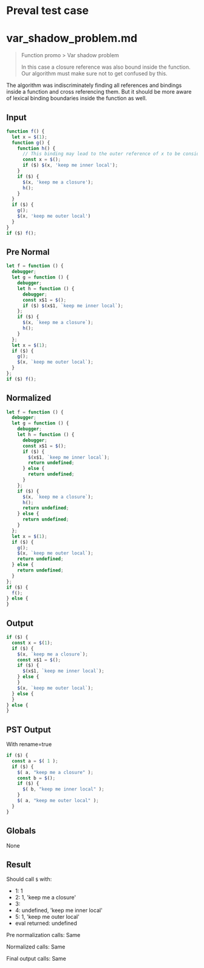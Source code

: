 # Preval test case

# var_shadow_problem.md

> Function promo > Var shadow problem
>
> In this case a closure reference was also bound inside the function. Our algorithm must make sure not to get confused by this.

The algorithm was indiscriminately finding all references and bindings inside a function and cross referencing them. But it should be more aware of lexical binding boundaries inside the function as well.

## Input

`````js filename=intro
function f() {
  let x = $(1);
  function g() {
    function h() {
      // This binding may lead to the outer reference of x to be considered local rather than closure
      const x = $();
      if ($) $(x, 'keep me inner local');
    }
    if ($) {
      $(x, 'keep me a closure');
      h();
    }
  }
  if ($) {
    g();
    $(x, 'keep me outer local')
  }
}
if ($) f();
`````

## Pre Normal


`````js filename=intro
let f = function () {
  debugger;
  let g = function () {
    debugger;
    let h = function () {
      debugger;
      const x$1 = $();
      if ($) $(x$1, `keep me inner local`);
    };
    if ($) {
      $(x, `keep me a closure`);
      h();
    }
  };
  let x = $(1);
  if ($) {
    g();
    $(x, `keep me outer local`);
  }
};
if ($) f();
`````

## Normalized


`````js filename=intro
let f = function () {
  debugger;
  let g = function () {
    debugger;
    let h = function () {
      debugger;
      const x$1 = $();
      if ($) {
        $(x$1, `keep me inner local`);
        return undefined;
      } else {
        return undefined;
      }
    };
    if ($) {
      $(x, `keep me a closure`);
      h();
      return undefined;
    } else {
      return undefined;
    }
  };
  let x = $(1);
  if ($) {
    g();
    $(x, `keep me outer local`);
    return undefined;
  } else {
    return undefined;
  }
};
if ($) {
  f();
} else {
}
`````

## Output


`````js filename=intro
if ($) {
  const x = $(1);
  if ($) {
    $(x, `keep me a closure`);
    const x$1 = $();
    if ($) {
      $(x$1, `keep me inner local`);
    } else {
    }
    $(x, `keep me outer local`);
  } else {
  }
} else {
}
`````

## PST Output

With rename=true

`````js filename=intro
if ($) {
  const a = $( 1 );
  if ($) {
    $( a, "keep me a closure" );
    const b = $();
    if ($) {
      $( b, "keep me inner local" );
    }
    $( a, "keep me outer local" );
  }
}
`````

## Globals

None

## Result

Should call `$` with:
 - 1: 1
 - 2: 1, 'keep me a closure'
 - 3: 
 - 4: undefined, 'keep me inner local'
 - 5: 1, 'keep me outer local'
 - eval returned: undefined

Pre normalization calls: Same

Normalized calls: Same

Final output calls: Same
